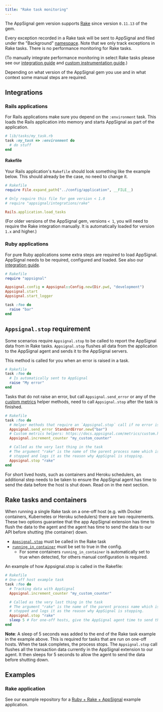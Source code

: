 ```yaml
---
title: "Rake task monitoring"
---
```


The AppSignal gem version supports [Rake][rake] since version `0.11.13` of the gem.

Every exception recorded in a Rake task will be sent to AppSignal and filed under the "Background" [namespace](/application/namespaces.html). Note that we only track exceptions in Rake tasks. There is no performance monitoring for Rake tasks.

(To manually integrate performance monitoring in select Rake tasks please see our [integration guide][integration] and [custom instrumentation guide][custom-instrumentation].)

Depending on what version of the AppSignal gem you use and in what context some manual steps are required.

## Integrations

### Rails applications

For Rails applications make sure you depend on the `:environment` task. This loads the Rails application into memory and starts AppSignal as part of the application.

```ruby
# lib/tasks/my_task.rb
task :my_task => :environment do
  # do stuff
end
```

#### Rakefile

Your Rails application's `Rakefile` should look something like the example below. This should already be the case, no need to change it.

```ruby
# Rakefile
require File.expand_path("../config/application", __FILE__)

# Only require this file for gem version < 1.0
# require "appsignal/integrations/rake"

Rails.application.load_tasks
```

(For older versions of the AppSignal gem, versions `< 1`, you will need to require the Rake integration manually. It is automatically loaded for version `1.x` and higher.)

### Ruby applications

For pure Ruby applications some extra steps are required to load AppSignal. AppSignal needs to be required, configured and loaded. See also our [integration guide][integration].

```ruby
# Rakefile
require "appsignal"

Appsignal.config = Appsignal::Config.new(Dir.pwd, "development")
Appsignal.start
Appsignal.start_logger

task :foo do
  raise "bar"
end
```

## `Appsignal.stop` requirement

Some scenarios require `Appsignal.stop` to be called to report the AppSignal data from in Rake tasks. `Appsignal.stop` flushes all data from the application to the AppSignal agent and sends it to the AppSignal servers.

This method is called for you when an error is raised in a task.

```ruby
# Rakefile
task :foo do
  # Is automatically sent to AppSignal
  raise "My error"
end
```

Tasks that do not raise an error, but call `Appsignal.send_error` or any of the [custom metrics](/metrics/custom.html) helper methods, need to call `Appsignal.stop` after the task is finished.

```ruby
# Rakefile
task :foo do
  # Helper methods that require an `Appsignal.stop` call if no error is raised
  Appsignal.send_error StandardError.new("bar")
  # Custom metrics helpers: https://docs.appsignal.com/metrics/custom.html
  Appsignal.increment_counter "my_custom_counter"

  # Called as the very last thing in the task
  # The argument "rake" is the name of the parent process name which is being
  # stopped and logs it as the reason why AppSignal is stopping.
  Appsignal.stop "rake"
end
```

For short lived hosts, such as containers and Heroku schedulers, an additional step needs to be taken to ensure the AppSignal agent has time to send the data before the host is shut down. Read on in the next section.

## Rake tasks and containers

When running a single Rake task on a one-off host (e.g. with Docker containers, Kubernetes or Heroku schedulers) there are two requirements. These two options guarantee that the app AppSignal extension has time to flush the data to the agent and the agent has time to send the data to our API before shutting (the container) down.

* [`Appsignal.stop`](#appsignal-stop-requirement) must be called in the Rake task
* [`running_in_container`](/ruby/configuration/options.html#option-running_in_container) must be set to true in the config.
  * For some containers `running_in_container` is automatically set to true when detected, for others manual configuration is required.

An example of how Appsignal.stop is called in the Rakefile:

```ruby
# Rakefile
# One-off host example task
task :foo do
  # Tracking data with AppSignal
  Appsignal.increment_counter "my_custom_counter"

  # Called as the very last thing in the task
  # The argument "rake" is the name of the parent process name which is being
  # stopped and logs it as the reason why AppSignal is stopping.
  Appsignal.stop "rake"
  sleep 5 # For one-off hosts, give the AppSignal agent time to send the data
end
```

**Note**: A sleep of 5 seconds was added to the end of the Rake task example in the example above. This is required for tasks that are run on one-off hosts. When the task completes, the process stops. The `Appsignal.stop` call flushes all the transaction data currently in the AppSignal extension to our agent. It then sleeps for 5 seconds to allow the agent to send the data before shutting down.

## Examples

### Rake application

See our example repository for a [Ruby + Rake + AppSignal][ruby-rake-example] example application.

[rake]: https://github.com/ruby/rake
[integration]: /ruby/instrumentation/integrating-appsignal.html
[custom-instrumentation]: /ruby/instrumentation/instrumentation.html
[ruby-rake-example]: https://github.com/appsignal/appsignal-examples/tree/ruby-rake

